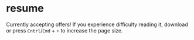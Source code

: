 # resume

Currently accepting offers!  If you experience difficulty reading it, download or press `Cntrl`/`Cmd` + `+` to increase the page size.
